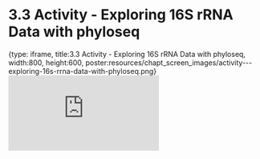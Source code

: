 # 3.3 Activity - Exploring 16S rRNA Data with phyloseq
 
{type: iframe, title:3.3 Activity - Exploring 16S rRNA Data with phyloseq, width:800, height:600, poster:resources/chapt_screen_images/activity---exploring-16s-rrna-data-with-phyloseq.png}
![](https://sayumiyork.github.io/miniCURE-16S_Test/activity---exploring-16s-rrna-data-with-phyloseq.html)
 

 
